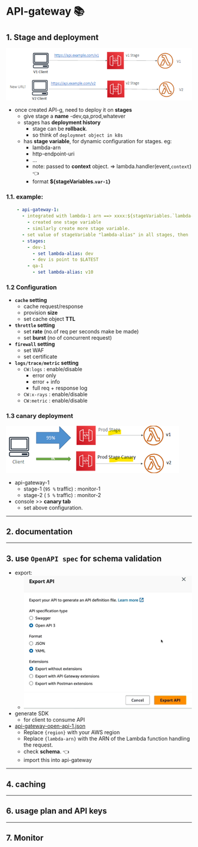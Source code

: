 # API-gateway :books:
## 1. Stage and deployment
![img.png](../99_img/dva/api-g/01/img.png)
- once created API-g, need to deploy it on **stages**
  - give stage a **name** -dev,qa,prod,whatever
  - stages has **deployment history** 
    - stage can be **rollback**.
    - so think of `deploymnet object in k8s`
  - has **stage variable**, for dynamic configuration for stages. eg:
    - lambda-arn
    - http-endpoint-uri
    - ...
    - note: passed to **context** object. => lambda.handler(event,`context`) :point_left:
    - format **${stageVariables.`var-1`}**
    
### 1.1. example:
```yaml
    - api-gateway-1:
      - integrated with lambda-1 arn ==> xxxx:${stageVariables.`lambda-alias`} 
        - created one stage variable
        - similarly create more stage variable.
      - set value of stageVariable "lambda-alias" in all stages, then
      - stages:
        - dev-1
          - set lambda-alias: dev
          - dev is point to $LATEST
        - qa-1
          - set lambda-alias: v10
```
### 1.2 Configuration
- **`cache` setting**
  - cache request/response
  - provision **size**
  - set cache object **TTL**
- **`throttle` setting**
  - set **rate** (no.of req per seconds make be made)
  - set **burst** (no of concurrent request)
- **`firewall` setting**
  - set WAF
  - set certificate
- **`logs/trace/metric` setting**
  - `CW:logs` : enable/disable
    - error only
    - error + info
    - full req + response log
  - `CW:x-rays` : enable/disable
  - `CW:metric` : enable/disable
  
### 1.3 canary deployment
![img.png](../99_img/dva/api-g/02/img.png)
- api-gateway-1
  - stage-1 (`95 %` traffic) : monitor-1
  - stage-2 ( `5 %` traffic) : monitor-2
- console >>  **canary tab** 
  - set above configuration.

---
## 2. documentation

---
## 3. use `OpenAPI spec` for **schema validation**
- export:
  - ![img.png](../99_img/dva/api-g/01/img-openAPI.png)
- generate SDK
  - for client to consume API
- [api-gateway-open-api-1.json](api-gateway-open-api-1.json)
  - Replace `{region}` with your AWS region
  - Replace `{lambda-arn}` with the ARN of the Lambda function handling the request.
  - check **schema**. :point_left:
  - import this into api-gateway

---
## 4. caching

---
## 6. usage plan and API keys

---
## 7. Monitor